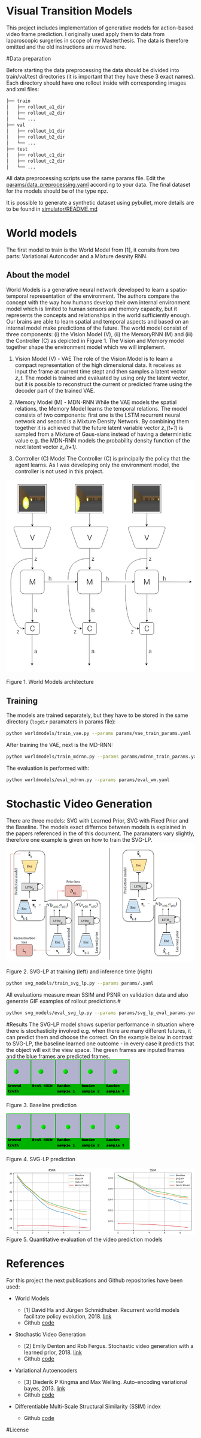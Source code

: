 # Visual Transition Models
This project includes implementation of generative models for action-based video frame prediction. I originally used apply them to data from laparoscopic surgeries in scope of my Masterthesis. The data is therefore omitted and the old instructions are moved here.  

#Data preparation

Before starting the data preprocessing the data should be divided into train/val/test directories (it is important that they have these 3 exact names). Each directory should have one rollout inside with corresponding images and xml files:

    ├── train
    │   ├── rollout_a1_dir           
    │   ├── rollout_a2_dir                            
    │   └── ...                 
    ├── val
    │   ├── rollout_b1_dir           
    │   ├── rollout_b2_dir           
    │   └── ...                 
    ├── test
    │   ├── rollout_c1_dir           
    │   ├── rollout_c2_dir           
    │   └── ...                 

All data preprocessing scripts use the same params file. Edit the [params/data_preprocessing.yaml](params/data_preprocessing.yaml) according to your data.
The final dataset for the models should be of the type npz. 

It is possible to generate a synthetic dataset using pybullet, more details are to be found in  [simulator/README.md](simulator/README.md)


# World models

The first model to train is the World Model from [1], it consits from two parts: Variational Autoncoder and a Mixture desnity RNN. 
## About the model
World Models is a generative neural network developed to learn a spatio-temporal representation of the environment. The authors compare the concept with the way how humans develop  their  own  internal  environment  model  which  is  limited  to  human  sensors  and memory capacity, but it represents the concepts and relationships in the world sufficiently enough.  Our brains are able to learn spatial and temporal aspects and based on an internal model make predictions of the future. The world model consist of three components: (i) the Vision Model (V), (ii) the MemoryRNN (M) and (iii) the Controller (C) as depicted in Figure 1.  The Vision and Memory model together shape the environment model which we will implement.

1. Vision Model (V) - VAE
The role of the Vision Model is to learn a compact representation of the high dimensional data. It receives as input the frame at current time stept and then samples a latent vector *z_t*. The model is trained and evaluated by using only the latent vector, but it is possible to reconstruct the current or predicted frame using the decoder part of the trained VAE.

2. Memory Model (M) - MDN-RNN
While the VAE models the spatial relations, the Memory Model learns the temporal relations.  The model consists of two components:  first one is the LSTM recurrent neural network and second is a Mixture Density Network. By combining them together it is achieved that the future latent variable vector *z_(t+1)* is sampled from a Mixture of Gaus-sians instead of having a deterministic value e.g.  the MDN-RNN models the probability density function of the next latent vector *z_(t+1)*.
3. Controller (C) Model 
The Controller (C) is principally the policy that the agent learns. As I was developing only the environment model, the controller is not used in this project.

![Figure 1.](imgs/fig1.png)

Figure 1. World Models architecture

## Training

The models are trained separately, but they have to be stored in the same directory (`logdir` paramaters in params file): 

```bash
python worldmodels/train_vae.py --params params/vae_train_params.yaml 
```

After training the VAE, next is the MD-RNN:
```bash
python worldmodels/train_mdrnn.py --params params/mdrnn_train_params.yaml 
```
The evaluation is performed with:
```bash
python worldmodels/eval_mdrnn.py --params params/eval_wm.yaml 
```


# Stochastic Video Generation
There are three models: SVG with Learned Prior, SVG with Fixed Prior and the Baseline. The models exact differnce between models is explained in the papers referenced in the of this document. The paramaters vary slightly, therefore one example is given on how to train the SVG-LP.
![Figure 2.](imgs/fig2.png)

Figure 2.  SVG-LP at training (left) and inference time (right)


```bash
python svg_models/train_svg_lp.py --params params/.yaml 
```

All evaluations measure mean SSIM and PSNR on validation data and also generate GIF examples of rollout predictions.#

```bash
python svg_models/eval_svg_lp.py --params params/svg_lp_eval_params.yaml 
```

#Results
The SVG-LP model shows superior performance in situation where there is stochasticity involved e.g. when there are many different futures, it can predict them and choose the correct. On the example below in contrast to SVG-LP, the baseline learned one outcome - in every case it predicts that the object will exit the view space.  The green frames are inputed frames and the blue frames are predicted frames.  
![Figure 3. Baseline](imgs/gif1.gif)

Figure 3. Baseline prediction

![Figure 4. SVG-LP](imgs/gif2.gif)

Figure 4. SVG-LP prediction

![Figure 5.](imgs/fig3.png)
Figure 5. Quantitative evaluation of the video prediction models

# References

For this project the next publications and Github repositories have been used:

* World Models
    * [1] David Ha and Jürgen Schmidhuber. Recurrent world models facilitate
policy evolution, 2018. 
[link](http://papers.nips.cc/paper/7512-recurrent-world-models-facilitate-policy-evolution.pdf)  
    * Github [code](https://github.com/ctallec/world-models)
    
* Stochastic Video Generation 
    * [2] Emily Denton and Rob Fergus. Stochastic video generation with a learned prior, 2018. 
[link](https://arxiv.org/pdf/1802.07687.pdf) 
    * Github [code](https://github.com/edenton/svg)
    
* Variational Autoencoders
    * [3] Diederik P Kingma and Max Welling. Auto-encoding variational bayes, 2013. [link](https://arxiv.org/abs/1312.6114)
    * Github [code](https://github.com/bhpfelix/Variational-Autoencoder-PyTorch)
    
* Differentiable Multi-Scale Structural Similarity (SSIM) index
    * Github [code](https://github.com/jorge-pessoa/pytorch-msssim)

#License

